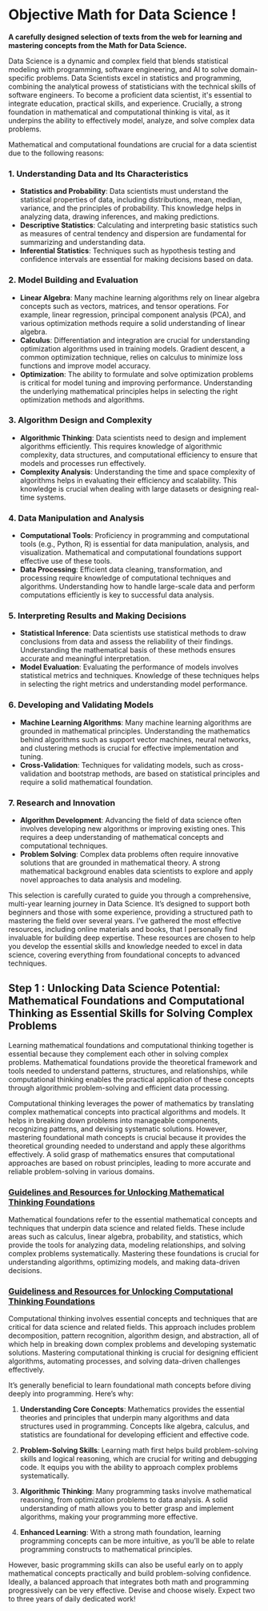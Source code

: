 # Objective Math for Data Science !

**A carefully designed selection of texts from the web for learning and mastering concepts from the Math for Data Science.**

Data Science is a dynamic and complex field that blends statistical modeling with programming, software engineering, and AI to solve domain-specific problems. Data Scientists excel in statistics and programming, combining the analytical prowess of statisticians with the technical skills of software engineers. To become a proficient data scientist, it's essential to integrate education, practical skills, and experience. Crucially, a strong foundation in mathematical and computational thinking is vital, as it underpins the ability to effectively model, analyze, and solve complex data problems.

Mathematical and computational foundations are crucial for a data scientist due to the following reasons:

### 1. **Understanding Data and Its Characteristics**
   - **Statistics and Probability**: Data scientists must understand the statistical properties of data, including distributions, mean, median, variance, and the principles of probability. This knowledge helps in analyzing data, drawing inferences, and making predictions.
   - **Descriptive Statistics**: Calculating and interpreting basic statistics such as measures of central tendency and dispersion are fundamental for summarizing and understanding data.
   - **Inferential Statistics**: Techniques such as hypothesis testing and confidence intervals are essential for making decisions based on data.

### 2. **Model Building and Evaluation**
   - **Linear Algebra**: Many machine learning algorithms rely on linear algebra concepts such as vectors, matrices, and tensor operations. For example, linear regression, principal component analysis (PCA), and various optimization methods require a solid understanding of linear algebra.
   - **Calculus**: Differentiation and integration are crucial for understanding optimization algorithms used in training models. Gradient descent, a common optimization technique, relies on calculus to minimize loss functions and improve model accuracy.
   - **Optimization**: The ability to formulate and solve optimization problems is critical for model tuning and improving performance. Understanding the underlying mathematical principles helps in selecting the right optimization methods and algorithms.

### 3. **Algorithm Design and Complexity**
   - **Algorithmic Thinking**: Data scientists need to design and implement algorithms efficiently. This requires knowledge of algorithmic complexity, data structures, and computational efficiency to ensure that models and processes run effectively.
   - **Complexity Analysis**: Understanding the time and space complexity of algorithms helps in evaluating their efficiency and scalability. This knowledge is crucial when dealing with large datasets or designing real-time systems.

### 4. **Data Manipulation and Analysis**
   - **Computational Tools**: Proficiency in programming and computational tools (e.g., Python, R) is essential for data manipulation, analysis, and visualization. Mathematical and computational foundations support effective use of these tools.
   - **Data Processing**: Efficient data cleaning, transformation, and processing require knowledge of computational techniques and algorithms. Understanding how to handle large-scale data and perform computations efficiently is key to successful data analysis.

### 5. **Interpreting Results and Making Decisions**
   - **Statistical Inference**: Data scientists use statistical methods to draw conclusions from data and assess the reliability of their findings. Understanding the mathematical basis of these methods ensures accurate and meaningful interpretation.
   - **Model Evaluation**: Evaluating the performance of models involves statistical metrics and techniques. Knowledge of these techniques helps in selecting the right metrics and understanding model performance.

### 6. **Developing and Validating Models**
   - **Machine Learning Algorithms**: Many machine learning algorithms are grounded in mathematical principles. Understanding the mathematics behind algorithms such as support vector machines, neural networks, and clustering methods is crucial for effective implementation and tuning.
   - **Cross-Validation**: Techniques for validating models, such as cross-validation and bootstrap methods, are based on statistical principles and require a solid mathematical foundation.

### 7. **Research and Innovation**
   - **Algorithm Development**: Advancing the field of data science often involves developing new algorithms or improving existing ones. This requires a deep understanding of mathematical concepts and computational techniques.
   - **Problem Solving**: Complex data problems often require innovative solutions that are grounded in mathematical theory. A strong mathematical background enables data scientists to explore and apply novel approaches to data analysis and modeling.

This selection is carefully curated to guide you through a comprehensive, multi-year learning journey in Data Science. It’s designed to support both beginners and those with some experience, providing a structured path to mastering the field over several years. I’ve gathered the most effective resources, including online materials and books, that I personally find invaluable for building deep expertise. These resources are chosen to help you develop the essential skills and knowledge needed to excel in data science, covering everything from foundational concepts to advanced techniques.

## Step 1 : Unlocking Data Science Potential: Mathematical Foundations and Computational Thinking as Essential Skills for Solving Complex Problems

Learning mathematical foundations and computational thinking together is essential because they complement each other in solving complex problems. Mathematical foundations provide the theoretical framework and tools needed to understand patterns, structures, and relationships, while computational thinking enables the practical application of these concepts through algorithmic problem-solving and efficient data processing.

Computational thinking leverages the power of mathematics by translating complex mathematical concepts into practical algorithms and models. It helps in breaking down problems into manageable components, recognizing patterns, and devising systematic solutions. However, mastering foundational math concepts is crucial because it provides the theoretical grounding needed to understand and apply these algorithms effectively. A solid grasp of mathematics ensures that computational approaches are based on robust principles, leading to more accurate and reliable problem-solving in various domains.

### [Guidelines and Resources for Unlocking Mathematical Thinking Foundations](https://github.com/cbohnert67/Objective-Data-Scientist/blob/main/mathematical-foundations.md)

Mathematical foundations refer to the essential mathematical concepts and techniques that underpin data science and related fields. These include areas such as calculus, linear algebra, probability, and statistics, which provide the tools for analyzing data, modeling relationships, and solving complex problems systematically. Mastering these foundations is crucial for understanding algorithms, optimizing models, and making data-driven decisions.
### [Guideliness and Resources for Unlocking Computational Thinking Foundations](https://github.com/cbohnert67/Objective-Data-Scientist/blob/main/computational-foundations.md)

Computational thinking involves essential concepts and techniques that are critical for data science and related fields. This approach includes problem decomposition, pattern recognition, algorithm design, and abstraction, all of which help in breaking down complex problems and developing systematic solutions. Mastering computational thinking is crucial for designing efficient algorithms, automating processes, and solving data-driven challenges effectively.

It’s generally beneficial to learn foundational math concepts before diving deeply into programming. Here’s why:

1. **Understanding Core Concepts**: Mathematics provides the essential theories and principles that underpin many algorithms and data structures used in programming. Concepts like algebra, calculus, and statistics are foundational for developing efficient and effective code.

2. **Problem-Solving Skills**: Learning math first helps build problem-solving skills and logical reasoning, which are crucial for writing and debugging code. It equips you with the ability to approach complex problems systematically.

3. **Algorithmic Thinking**: Many programming tasks involve mathematical reasoning, from optimization problems to data analysis. A solid understanding of math allows you to better grasp and implement algorithms, making your programming more effective.

4. **Enhanced Learning**: With a strong math foundation, learning programming concepts can be more intuitive, as you’ll be able to relate programming constructs to mathematical principles.

However, basic programming skills can also be useful early on to apply mathematical concepts practically and build problem-solving confidence. Ideally, a balanced approach that integrates both math and programming progressively can be very effective. Devise and choose wisely. Expect two to three years of daily dedicated work!

